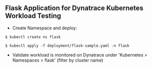 ## Flask Application for Dynatrace Kubernetes Workload Testing

* Create Namespace and deploy:

```
$ kubectl create ns flask
```

```
$ kubectl apply -f deployment/flask-sample.yaml -n flask
```

* Validate workload is monitored on Dynatrace under 'Kubernetes > Namespaces > flask' (filter by cluster name)

